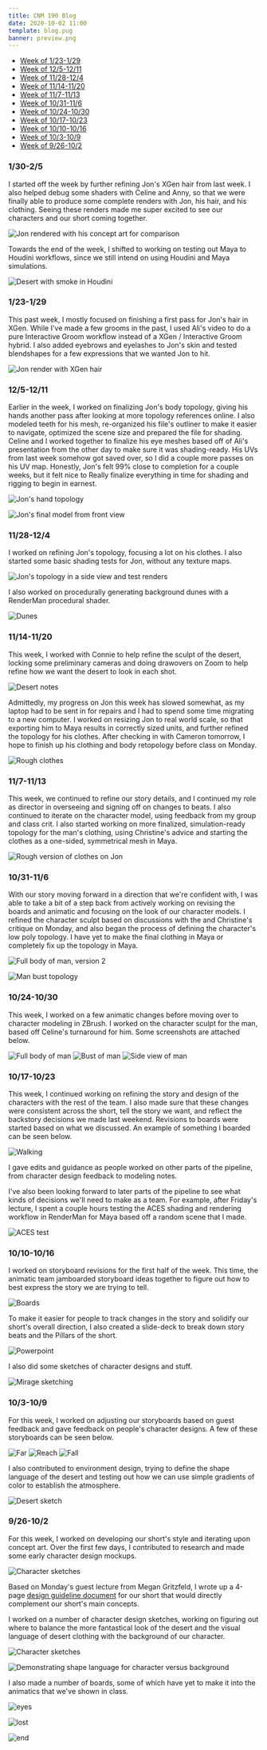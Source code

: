 ```yaml
---
title: CNM 190 Blog
date: 2020-10-02 11:00
template: blog.pug
banner: preview.png
---
```


* [Week of 1/23-1/29](#1/23-1/29)
* [Week of 12/5-12/11](#12/5-12/11)
* [Week of 11/28-12/4](#11/28-12/4)
* [Week of 11/14-11/20](#11/14-11/20)
* [Week of 11/7-11/13](#11/7-11/13)
* [Week of 10/31-11/6](#10/31-11/6)
* [Week of 10/24-10/30](#10/24-10/30)
* [Week of 10/17-10/23](#10/17-10/23)
* [Week of 10/10-10/16](#10/10-10/16)
* [Week of 10/3-10/9](#10/3-10/9)
* [Week of 9/26-10/2](#9/26-10/2)


<h3 id="1/30-2/5" class="anchor">1/30-2/5</h3>

I started off the week by further refining Jon's XGen hair from last week. I also helped debug some shaders with Celine and Anny, so that we were finally able to produce some complete renders with Jon, his hair, and his clothing. Seeing these renders made me super excited to see our characters and our short coming together.

![Jon rendered with his concept art for comparison](images/jon-fullrender.jpg)

Towards the end of the week, I shifted to working on testing out Maya to Houdini workflows, since we still intend on using Houdini and Maya simulations.

![Desert with smoke in Houdini](images/houdini-test.png)

<h3 id="1/23-1/29" class="anchor">1/23-1/29</h3>
This past week, I mostly focused on finishing a first pass for Jon's hair in XGen. While I've made a few grooms in the past, I used Ali's video to do a pure Interactive Groom workflow instead of a XGen / Interactive Groom hybrid. I also added eyebrows and eyelashes to Jon's skin and tested blendshapes for a few expressions that we wanted Jon to hit.

![Jon render with XGen hair](images/xgen-render.png)

<h3 id="12/5-12/11" class="anchor">12/5-12/11</h3>

Earlier in the week, I worked on finalizing Jon's body topology, giving his hands another pass after looking at more topology references online. I also modeled teeth for his mesh, re-organized his file's outliner to make it easier to navigate, optimized the scene size and prepared the file for shading. Celine and I worked together to finalize his eye meshes based off of Ali's presentation from the other day to make sure it was shading-ready. His UVs from last week somehow got saved over, so I did a couple more passes on his UV map. Honestly, Jon's felt 99% close to completion for a couple weeks, but it felt nice to Really finalize everything in time for shading and rigging to begin in earnest.

![Jon's hand topology](images/hand.png)

![Jon's final model from front view](images/jon-final.png)

<h3 id="11/28-12/4" class="anchor">11/28-12/4</h3>

I worked on refining Jon's topology, focusing a lot on his clothes. I also started some basic shading tests for Jon, without any texture maps.

![Jon's topology in a side view and test renders](images/jon-progress.png)

I also worked on procedurally generating background dunes with a RenderMan procedural shader.

![Dunes](images/dunes.png)


<h3 id="11/14-11/20" class="anchor">11/14-11/20</h3>
This week, I worked with Connie to help refine the sculpt of the desert, locking some preliminary cameras and doing drawovers on Zoom to help refine how we want the desert to look in each shot.

![Desert notes](images/desert-notes.png)

Admittedly, my progress on Jon this week has slowed somewhat, as my laptop had to be sent in for repairs and I had to spend some time migrating to a new computer. I worked on resizing Jon to real world scale, so that exporting him to Maya results in correctly sized units, and further refined the topology for his clothes. After checking in with Cameron tomorrow, I hope to finish up his clothing and body retopology before class on Monday.

![Rough clothes](images/clothes-rough-2.png)


<h3 id="11/7-11/13" class="anchor">11/7-11/13</h3>

This week, we continued to refine our story details, and I continued my role as director in overseeing and signing off on changes to beats. I also continued to iterate on the character model, using feedback from my group and class crit. I also started working on more finalized, simulation-ready topology for the man's clothing, using Christine's advice and starting the clothes as a one-sided, symmetrical mesh in Maya.

![Rough version of clothes on Jon](images/clothes-rough.png)

<h3 id="10/31-11/6" class="anchor">10/31-11/6</h3>

With our story moving forward in a direction that we're confident with, I was able to take a bit of a step back from actively working on revising the boards and animatic and focusing on the look of our character models. I refined the character sculpt based on discussions with the and Christine's critique on Monday, and also began the process of defining the character's low poly topology. I have yet to make the final clothing in Maya or completely fix up the topology in Maya.


![Full body of man, version 2](images/zbrush-turnaround.png)

![Man bust topology](images/zbrush-bust-2.png)


<h3 id="10/24-10/30" class="anchor">10/24-10/30</h3>

This week, I worked on a few animatic changes before moving over to character modeling in ZBrush. I worked on the character sculpt for the man, based off Celine's turnaround for him. Some screenshots are attached below.

![Full body of man](images/zbrush-fullbody.png)
![Bust of man](images/zbrush-bust.png)
![Side view of man](images/zbrush-side.png)

<h3 id="10/17-10/23" class="anchor">10/17-10/23</h3>

This week, I continued working on refining the story and design of the characters with the rest of the team. I also made sure that these changes were consistent across the short, tell the story we want, and reflect the backstory decisions we made last weekend. Revisions to boards were started based on what we discussed. An example of something I boarded can be seen below.

![Walking](images/walking.gif)

I gave edits and guidance as people worked on other parts of the pipeline, from character design feedback to modeling notes.

I've also been looking forward to later parts of the pipeline to see what kinds of decisions we'll need to make as a team. For example, after Friday's lecture, I spent a couple hours testing the ACES shading and rendering workflow in RenderMan for Maya based off a random scene that I made.

![ACES test](images/aces-test.png)

<h3 id="10/10-10/16" class="anchor">10/10-10/16</h3>

I worked on storyboard revisions for the first half of the week. This time, the animatic team jamboarded storyboard ideas together to figure out how to best express the story we are trying to tell.

![Boards](images/jamboard-example.png)

To make it easier for people to track changes in the story and solidify our short's overall direction, I also created a slide-deck to break down story beats and the Pillars of the short.

![Powerpoint](images/story-ppt.png)

I also did some sketches of character designs and stuff.

![Mirage sketching](images/mirage_sketch.png)

<h3 id="10/3-10/9" class="anchor">10/3-10/9</h3>

For this week, I worked on adjusting our storyboards based on guest feedback and gave feedback on people's character designs. A few of these storyboards can be seen below.

![Far](images/far_0000.png)
![Reach](images/reach.png)
![Fall](images/fall.gif)

I also contributed to environment design, trying to define the shape language of the desert and testing out how we can use simple gradients of color to establish the atmosphere.

![Desert sketch](images/desert-sketch.png)

<h3 id="9/26-10/2" class="anchor">9/26-10/2</h3>

For this week, I worked on developing our short's style and iterating upon concept art. Over the first few days, I contributed to research and made some early character design mockups.

![Character sketches](images/misc-sketches.png)

Based on Monday's guest lecture from Megan Gritzfeld, I wrote up a 4-page [design guideline document](https://docs.google.com/document/d/1Jj6H4vwXn4xipc35a3Upq_s_Fv-56Yrdx3385WwjRiY/) for our short that would directly complement our short's main concepts.

I worked on a number of character design sketches, working on figuring out where to balance the more fantastical look of the desert and the visual language of desert clothing with the background of our character.

![Character sketches](images/character-sketches.png)

![Demonstrating shape language for character versus background](images/shapes.png)

I also made a number of boards, some of which have yet to make it into the animatics that we've shown in class.

![eyes](images/eyes.gif)

![lost](images/lost.gif)

![end](images/end.png)
